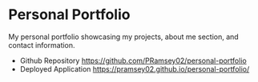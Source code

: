 # Personal Portfolio
My personal portfolio showcasing my projects, about me section, and contact information.

- Github Repository https://github.com/PRamsey02/personal-portfolio
- Deployed Application https://pramsey02.github.io/personal-portfolio/
